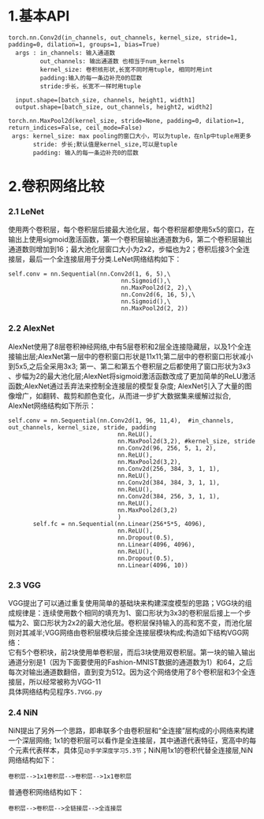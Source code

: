 # 1.基本API
```
torch.nn.Conv2d(in_channels, out_channels, kernel_size, stride=1, padding=0, dilation=1, groups=1, bias=True)
  args : in_channels: 输入通道数
         out_channels: 输出通道数 也相当于num_kernels
         kernel_size: 卷积核形状,长宽不同时用tuple, 相同时用int
         padding:输入的每一条边补充0的层数
         stride:步长，长宽不一样时用tuple
         
  input.shape=[batch_size, channels, height1, width1]
  output.shape=[batch_size, out_channels, height2, width2]
 ```
 ```
 torch.nn.MaxPool2d(kernel_size, stride=None, padding=0, dilation=1, return_indices=False, ceil_mode=False)
  args: kernel_size: max pooling的窗口大小，可以为tuple，在nlp中tuple用更多
        stride: 步长;默认值是kernel_size,可以是tuple
        padding: 输入的每一条边补充0的层数
```
# 2.卷积网络比较
### 2.1 LeNet
使用两个卷积层，每个卷积层后接最大池化层，每个卷积层都使用5x5的窗口，在输出上使用sigmoid激活函数，第⼀个卷积层输出通道数为6，第⼆个卷积层输出通道数则增加到16；最大池化层窗口大小为2x2，步幅也为2；卷积后接3个全连接层，最后一个全连接层用于分类.LeNet网络结构如下：<br>
```python3
self.conv = nn.Sequential(nn.Conv2d(1, 6, 5),\
								nn.Sigmoid(),\
								nn.MaxPool2d(2, 2),\
								nn.Conv2d(6, 16, 5),\
								nn.Sigmoid(),\
								nn.MaxPool2d(2, 2))
 ```
 ### 2.2 AlexNet
 AlexNet使⽤了8层卷积神经⽹络,中有5层卷积和2层全连接隐藏层，以及1个全连接输出层;AlexNet第⼀层中的卷积窗⼝形状是11x11;第⼆层中的卷积窗⼝形状减⼩到5x5,之后全采⽤3x3; 第⼀、第⼆和第五个卷积层之后都使⽤了窗⼝形状为3x3 、步幅为2的最⼤池化层;AlexNet将sigmoid激活函数改成了更加简单的ReLU激活函数;AlexNet通过丢弃法来控制全连接层的模型复杂度; AlexNet引⼊了⼤量的图像增⼴，如翻转、裁剪和颜⾊变化，从⽽进⼀步扩⼤数据集来缓解过拟合, AlexNet网络结构如下所示：
 ```python3
 self.conv = nn.Sequential(nn.Conv2d(1, 96, 11,4),  #in_channels, out_channels, kernel_size, stride, padding
								nn.ReLU(),
								nn.MaxPool2d(3,2), #kernel_size, stride
								nn.Conv2d(96, 256, 5, 1, 2),
								nn.ReLU(),
								nn.MaxPool2d(3,2),
								nn.Conv2d(256, 384, 3, 1, 1),
								nn.ReLU(),
								nn.Conv2d(384, 384, 3, 1, 1),
								nn.ReLU(),
								nn.Conv2d(384, 256, 3, 1, 1),
								nn.ReLU(),
								nn.MaxPool2d(3,2)
								)
		self.fc = nn.Sequential(nn.Linear(256*5*5, 4096),
								nn.ReLU(),
								nn.Dropout(0.5),
								nn.Linear(4096, 4096),
								nn.ReLU(),
								nn.Dropout(0.5),
								nn.Linear(4096, 10))
 ```
 ### 2.3 VGG
 VGG提出了可以通过重复使⽤简单的基础块来构建深度模型的思路；VGG块的组成规律是：连续使⽤数个相同的填充为1、窗⼝形状为3x3的卷积层后接上⼀个步幅为2、窗⼝形状为2x2的最⼤池化层。卷积层保持输⼊的⾼和宽不变，⽽池化层则对其减半;VGG⽹络由卷积层模块后接全连接层模块构成;构造如下结构VGG网络：<br>
它有5个卷积块，前2块使⽤单卷积层，⽽后3块使⽤双卷积层。第⼀块的输⼊输出通道分别是1（因为下⾯要使⽤的Fashion-MNIST数据的通道数为1）和64，之后每次对输出通道数翻倍，直到变为512。因为这个⽹络使⽤了8个卷积层和3个全连接层，所以经常被称为VGG-11<br>
具体网络结构见程序`5.7VGG.py`

### 2.4 NiN
NiN提出了另外⼀个思路，即串联多个由卷积层和“全连接”层构成的⼩⽹络来构建⼀个深层⽹络; 1x1的卷积层可以看作是全连接层，其中通道代表特征，宽高中的每个元素代表样本，具体见`动手学深度学习5.3节`；NiN用1x1的卷积代替全连接层,NiN网络结构如下：<br>

	卷积层-->1x1卷积层-->卷积层-->1x1卷积层
普通卷积网络结构如下：<br>

	卷积层-->卷积层-->全链接层-->全连接层


